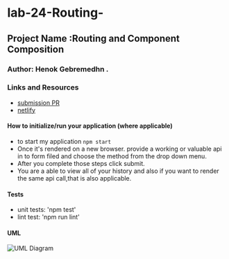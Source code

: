 # lab-24-Routing-
## Project Name :Routing and Component Composition

### Author: Henok Gebremedhn .

### Links and Resources


- [submission PR](https://github.com/henok-401-javascript/lab-24-routing-/pull/1)
- [netlify](https://keen-minsky-14919a.netlify.app)


#### How to initialize/run your application (where applicable)

- to start my application `npm start` 
- Once it's rendered on a new browser. provide a working or valuable api in to form filed and choose the method from the drop down menu.
- After you complete those steps click submit.
- You are a able to view all of your history and also if you want to render the same api call,that is also applicable. 

#### Tests

- unit tests: 'npm test'
- lint test: 'npm run lint'

#### UML

![UML Diagram]()
